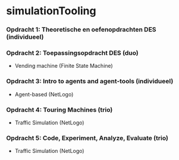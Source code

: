 # simulationTooling

### Opdracht 1: Theoretische en oefenopdrachten DES (individueel)

### Opdracht 2: Toepassingsopdracht DES (duo) 
- Vending machine (Finite State Machine)

### Opdracht 3: Intro to agents and agent-tools (individueel)
- Agent-based (NetLogo)

### Opdracht 4: Touring Machines (trio)
- Traffic Simulation (NetLogo) 


### Opdracht 5: Code, Experiment, Analyze, Evaluate (trio)
- Traffic Simulation (NetLogo) 
